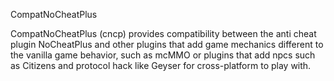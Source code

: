 
CompatNoCheatPlus

CompatNoCheatPlus (cncp) provides compatibility between the anti cheat plugin NoCheatPlus and other plugins that add game mechanics different to the vanilla game behavior, such as mcMMO or plugins that add npcs such as Citizens and protocol hack like Geyser for cross-platform to play with.
